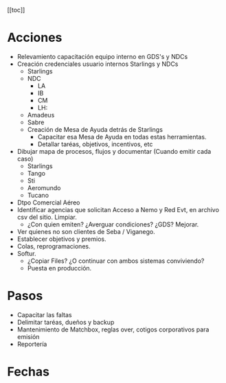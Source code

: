 [[toc]]

# Acciones

- Relevamiento capacitación equipo interno en GDS's y NDCs
- Creación credenciales usuario internos Starlings y NDCs
  - Starlings 
  - NDC 
    - LA
    - IB
    - CM
    - LH:
  - Amadeus
  - Sabre
  - Creación de Mesa de Ayuda detrás de Starlings
    - Capacitar esa Mesa de Ayuda en todas estas herramientas.  
    - Detallar taréas, objetivos, incentivos, etc
- Dibujar mapa de procesos, flujos y documentar (Cuando emitir cada caso)
  - Starlings
  - Tango 
  - Sti 
  - Aeromundo
  - Tucano
- Dtpo Comercial Aéreo
- Identificar agencias que solicitan Acceso a Nemo y Red Evt, en archivo csv del sitio.  Limpiar.
  - ¿Con quien emiten?  ¿Averguar condiciones? ¿GDS?  Mejorar. 
- Ver quienes no son clientes de Seba / Viganego.
- Establecer objetivos y premios.
- Colas, reprogramaciones.
- Softur.
  - ¿Copiar Files? ¿O continuar con ambos sistemas conviviendo?
  - Puesta en producción.

# Pasos

- Capacitar las faltas
- Delimitar taréas, dueños y backup
- Mantenimiento de Matchbox, reglas over, cotigos corporativos para emisión
- Reportería

# Fechas

